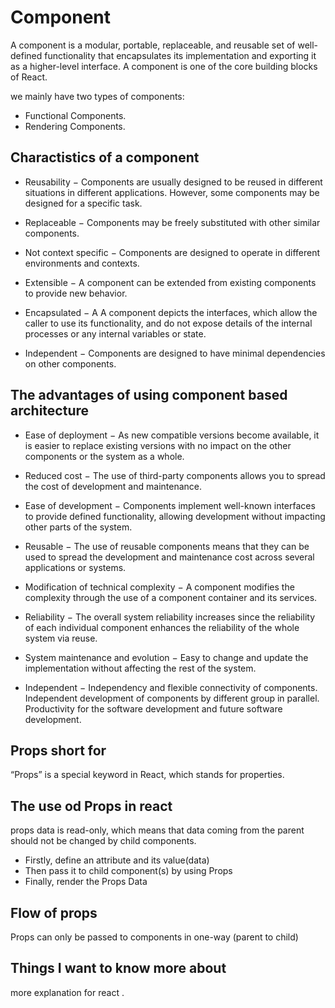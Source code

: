 # Component
A component is a modular, portable, replaceable, and reusable set of well-defined functionality that encapsulates its implementation and exporting it as a higher-level interface.
 A component is one of the core building blocks of React.

we mainly have two types of components:

   + Functional Components.
   + Rendering Components.

## Charactistics of a component


+ Reusability − Components are usually designed to be reused in different situations in different applications. However, some components may be designed for a specific task.

+ Replaceable − Components may be freely substituted with other similar components.

 + Not context specific − Components are designed to operate in different environments and contexts.

 +   Extensible − A component can be extended from existing components to provide new behavior.

+ Encapsulated − A A component depicts the interfaces, which allow the caller to use its functionality, and do not expose details of the internal processes or any internal variables or state.

+ Independent − Components are designed to have minimal dependencies on other components.

## The advantages of using component based architecture


+ Ease of deployment − As new compatible versions become available, it is easier to replace existing versions with no impact on the other components or the system as a whole.

+ Reduced cost − The use of third-party components allows you to spread the cost of development and maintenance.

+ Ease of development − Components implement well-known interfaces to provide defined functionality, allowing development without impacting other parts of the system.

+   Reusable − The use of reusable components means that they can be used to spread the development and maintenance cost across several applications or systems.

+ Modification of technical complexity − A component modifies the complexity through the use of a component container and its services.

+ Reliability − The overall system reliability increases since the reliability of each individual component enhances the reliability of the whole system via reuse.

+ System maintenance and evolution − Easy to change and update the implementation without affecting the rest of the system.

+ Independent − Independency and flexible connectivity of components. Independent development of components by different group in parallel. Productivity for the software development and future software development.

## Props short for 
 “Props” is a special keyword in React, which stands for properties.
 ## The use od Props in react 
  props data is read-only, which means that data coming from the parent should not be changed by child components.

+ Firstly, define an attribute and its value(data)
+ Then pass it to child component(s) by using Props
+ Finally, render the Props Data
## Flow of props

Props can only be passed to components in one-way (parent to child)


## Things I want to know more about
more explanation for react .